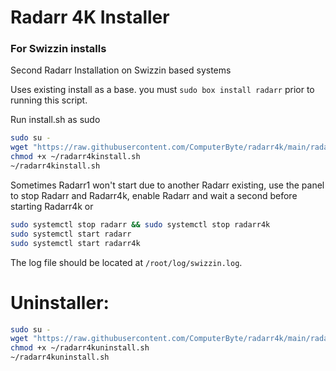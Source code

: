 # Radarr 4K Installer
### For Swizzin installs
Second Radarr Installation on Swizzin based systems

Uses existing install as a base. you must ``sudo box install radarr`` prior to running this script. 

Run install.sh as sudo
```bash
sudo su -
wget "https://raw.githubusercontent.com/ComputerByte/radarr4k/main/radarr4kinstall.sh"
chmod +x ~/radarr4kinstall.sh
~/radarr4kinstall.sh
```
Sometimes Radarr1 won't start due to another Radarr existing, use the panel to stop Radarr and Radarr4k, enable Radarr and wait a second before starting Radarr4k or

```bash
sudo systemctl stop radarr && sudo systemctl stop radarr4k
sudo systemctl start radarr
sudo systemctl start radarr4k
```

The log file should be located at ``/root/log/swizzin.log``.

# Uninstaller: 

```bash
sudo su -
wget "https://raw.githubusercontent.com/ComputerByte/radarr4k/main/radarr4kuninstall.sh"
chmod +x ~/radarr4kuninstall.sh
~/radarr4kuninstall.sh
```
